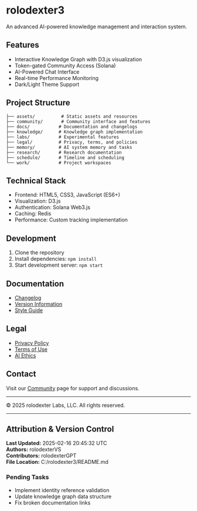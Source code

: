 # rolodexter3

An advanced AI-powered knowledge management and interaction system.

## Features
- Interactive Knowledge Graph with D3.js visualization
- Token-gated Community Access (Solana)
- AI-Powered Chat Interface
- Real-time Performance Monitoring
- Dark/Light Theme Support

## Project Structure
```
├── assets/          # Static assets and resources
├── community/       # Community interface and features
├── docs/           # Documentation and changelogs
├── knowledge/      # Knowledge graph implementation
├── labs/           # Experimental features
├── legal/          # Privacy, terms, and policies
├── memory/         # AI system memory and tasks
├── research/       # Research documentation
├── schedule/       # Timeline and scheduling
└── work/           # Project workspaces
```

## Technical Stack
- Frontend: HTML5, CSS3, JavaScript (ES6+)
- Visualization: D3.js
- Authentication: Solana Web3.js
- Caching: Redis
- Performance: Custom tracking implementation

## Development
1. Clone the repository
2. Install dependencies: `npm install`
3. Start development server: `npm start`

## Documentation
- [Changelog](./docs/CHANGELOG.md)
- [Version Information](./docs/VERSION.md)
- [Style Guide](./docs/brand/STYLE_GUIDE.md)

## Legal
- [Privacy Policy](./legal/privacy-policy.md)
- [Terms of Use](./legal/terms.html)
- [AI Ethics](./legal/ai-ethics.md)

## Contact
Visit our [Community](./community/index.html) page for support and discussions.

---
© 2025 rolodexter Labs, LLC. All rights reserved.

---
## Attribution & Version Control
**Last Updated:** 2025-02-16 20:45:32 UTC  
**Authors:** rolodexterVS  
**Contributors:** rolodexterGPT  
**File Location:** C:/rolodexter3/README.md

### Pending Tasks
- Implement identity reference validation
- Update knowledge graph data structure
- Fix broken documentation links
